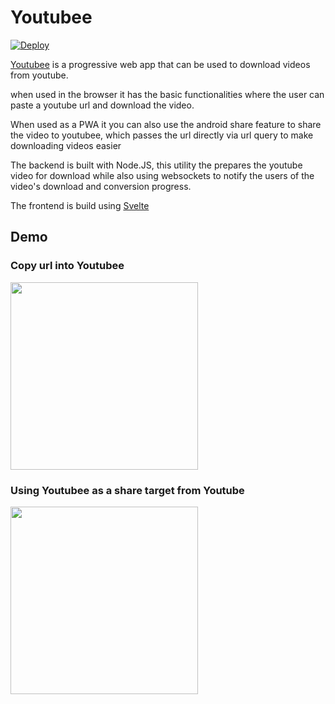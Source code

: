 # Youtubee

[![Deploy](https://github.com/SamJessep/Youtubee/actions/workflows/main.yml/badge.svg)](https://github.com/SamJessep/Youtubee/actions/workflows/main.yml)

[Youtubee](https://youtubee.tk/) is a progressive web app that can be used to download videos from youtube.

when used in the browser it has the basic functionalities where the user can paste a youtube url and download the video.

When used as a PWA it you can also use the android share feature to share the video to youtubee, which passes the url directly via url query to make downloading videos easier

The backend is built with Node.JS, this utility the prepares the youtube video for download while also using websockets to notify the users of the video's download and conversion progress.

The frontend is build using [Svelte](https://svelte.dev/)

## Demo

### Copy url into Youtubee
<a href="https://youtubee.tk/?url=https://www.youtube.com/watch?v=JKVZMqpiY7w" title="Youtubee">
<img src="https://user-images.githubusercontent.com/45475939/124421048-c55d2600-ddb4-11eb-8996-b810af998076.gif" width="300"/>
</a>

### Using Youtubee as a share target from Youtube
<a href="https://youtubee.tk/?url=https://www.youtube.com/watch?v=JKVZMqpiY7w" title="Share target">
<img src="https://user-images.githubusercontent.com/45475939/124421048-c55d2600-ddb4-11eb-8996-b810af998076.gif" width="300"/>
</a>
